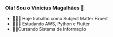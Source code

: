 ### Olá! Sou o Vinícius Magalhães 👋

- 👨🏾‍💻 Hoje trabalho como Subject Matter Expert 
- 👨🏾‍🎓 Estudando AWS, Python e Flutter
- 👊🏾Cursando Sistema de Informação


